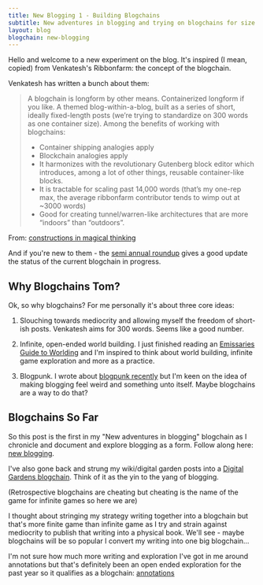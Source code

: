 ```yaml
---
title: New Blogging 1 - Building Blogchains
subtitle: New adventures in blogging and trying on blogchains for size
layout: blog
blogchain: new-blogging
---
```


Hello and welcome to a new experiment on the blog. It's inspired (I mean, copied) from Venkatesh's Ribbonfarm: the concept of the blogchain.

Venkatesh has written a bunch about them:

>A blogchain is longform by other means. Containerized longform if you like. A themed blog-within-a-blog, built as a series of short, ideally fixed-length posts (we’re trying to standardize on 300 words as one container size). Among the benefits of working with blogchains:
>
> * Container shipping analogies apply
> * Blockchain analogies apply
> * It harmonizes with the revolutionary Gutenberg block editor which introduces, among a lot of other things, reusable container-like blocks.
> * It is tractable for scaling past 14,000 words (that’s my one-rep max, the average ribbonfarm contributor tends to wimp out at ~3000 words)
> * Good for creating tunnel/warren-like architectures that are more “indoors” than “outdoors”.

From: [constructions in magical thinking](https://www.ribbonfarm.com/2019/03/21/constructions-in-magical-thinking/)

And if you're new to them - the [semi annual roundup](https://www.ribbonfarm.com/2019/07/04/semi-annual-2019-roundup/) gives a good update the status of the current blogchain in progress.

## Why Blogchains Tom?

Ok, so why blogchains? For me personally it's about three core ideas:

1) Slouching towards mediocrity and allowing myself the freedom of short-ish posts. Venkatesh aims for 300 words. Seems like a good number.

2) Infinite, open-ended world building. I just finished reading an [Emissaries Guide to Worlding](https://serpentine-galleries.myshopify.com/products/coming-soon-ian-cheng-emissaries-guide-to-worlding) and I'm inspired to think about world building, infinite game exploration and more as a practice.

3) Blogpunk. I wrote about [blogpunk recently](https://tomcritchlow.com/2019/05/17/blogpunk/) but I'm keen on the idea of making blogging feel weird and something unto itself. Maybe blogchains are a way to do that?

## Blogchains So Far

So this post is the first in my "New adventures in blogging" blogchain as I chronicle and document and explore blogging as a form. Follow along here: [new blogging](https://tomcritchlow.com/blogchains/new-blogging/).

I've also gone back and strung my wiki/digital garden posts into a [Digital Gardens blogchain](https://tomcritchlow.com/blogchains/digital-gardens/). Think of it as the yin to the yang of blogging.

(Retrospective blogchains are cheating but cheating is the name of the game for infinite games so here we are)

I thought about stringing my strategy writing together into a blogchain but that's more finite game than infinite game as I try and strain against mediocrity to publish that writing into a physical book. We'll see - maybe blogchains will be so popular I convert my writing into one big blogchain...

I'm not sure how much more writing and exploration I've got in me around annotations but that's definitely been an open ended exploration for the past year so it qualifies as a blogchain: [annotations](/blogchains/annotations/)